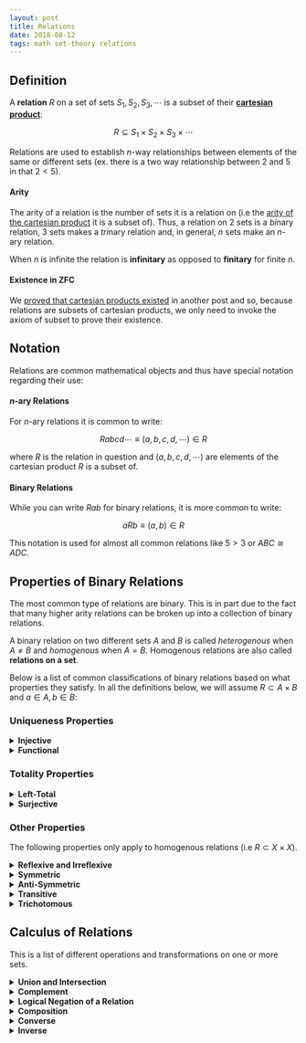 ```yaml
---
layout: post
title: Relations
date: 2018-08-12
tags: math set-theory relations
---
```

<!-- ## What is a Relation?
Relations are used to correlate elements of different sets in some way. They are a more general form of a function, which can only relate elements to a single output.

#### Example
Say I had a set of tops $T$, pants $P$, and shoes $S$. I could define another set $R$ that is a collection of all the combinations of clothing that go together (a set of ordered triplets). This set would be called a relation, because it *relates* pieces of clothing that go well together by virtue of that combination being an element of $R$. -->

## Definition
A **relation** $R$ on a set of sets $S_1,S_2,S_3,\cdots$ is a subset of their [**cartesian product**](/cartesian-product):

$$R\subseteq S_1\times S_2\times S_3\times \cdots$$

Relations are used to establish $n$-way relationships between elements of the same or different sets (ex. there is a two way relationship between $2$ and $5$ in that $2<5$).

#### Arity
The arity of a relation is the number of sets it is a relation on (i.e the [arity of the cartesian product](/cartesian-product#arity) it is a subset of). Thus, a relation on $2$ sets is a *bi*nary relation, $3$ sets makes a *tri*nary relation and, in general, $n$ sets make an $n$-ary relation.

When $n$ is infinite the relation is **infinitary** as opposed to **finitary** for finite $n$.

<!--more-->

#### Existence in ZFC
We [proved that cartesian products existed](/cartesian-product#existence-in-zfc) in another post and so, because relations are subsets of cartesian products, we only need to invoke the axiom of subset to prove their existence.

## Notation
Relations are common mathematical objects and thus have special notation regarding their use:

#### $n$-ary Relations
For $n$-ary relations it is common to write:

$$Rabcd\cdots \equiv (a,b,c,d,\cdots)\in R$$

where $R$ is the relation in question and $(a,b,c,d,\cdots)$ are elements of the cartesian product $R$ is a subset of.

#### Binary Relations
While you can write $Rab$ for binary relations, it is more common to write:

$$aRb\equiv (a,b)\in R$$

This notation is used for almost all common relations like $5>3$ or $ABC \cong ADC$.

## Properties of Binary Relations
The most common type of relations are binary. This is in part due to the fact that many higher arity relations can be broken up into a collection of binary relations.

<!-- This is in part because many relations can be [*curried*](https://en.wikipedia.org/wiki/Currying) into several different binary relations -->

A binary relation on two different sets $A$ and $B$ is called *heterogenous* when $A\not=B$ and *homogenous* when $A=B$. Homogenous relations are also called **relations on a set**.

Below is a list of common classifications of binary relations based on what properties they satisfy. In all the definitions below, we will assume $R\subset A\times B$ and $a\in A, b\in B$:

### Uniqueness Properties

<details>
<summary><strong>Injective</strong></summary>
A relation is called injective if for all $b$ on the right side, the $a$ on the left side is unique in the expression $aRb$. More formally, $R$ is injective if:

$$(\forall a_1,a_2\in A, \forall b\in B)\ a_1Rb\wedge a_2Rb\implies a_1=a_2$$

Because of this property, injective relations are also called <b>left-unique</b>.
</details>

<details>
<summary><strong>Functional</strong></summary>
A relation is functional if for all $a$ on the left side, the $b$ on the right is unique. Relations that fulfill this property are called <b>functions</b> and are said to have a unique output $b$ for a given input $a$. Formally this means:

$$(\forall a\in A, \forall b_1,b_2\in B)\ aRb_1\wedge aRb_2\implies b_1=b_2$$

Similar to injective relations, a functional relation is also called <b>right-unique</b>.
</details>

<!-- <details>
<summary><strong>One-to-One</strong></summary>
One-to-One functions are relations that are both functional and injective. These functions map every element in their domain to a unique element in the range. These are also called <b>injective functions</b> because being functional is implied in the classification 'function'.
</details> -->

### Totality Properties

<details>
<summary><strong>Left-Total</strong></summary>
A left-total relation means that for every element in $A$ there is at least one element in $B$ that it is related to:

$$(\forall a\in A,\exists b\in B)\ aRb$$

Note that all functions are automatically left-total, but not all left-total relations are functions.
</details>

<details>
<summary><strong>Surjective</strong></summary>
A relation is surjective every element in $B$ is related to at least one element in $A$:

$$(\exists a\in A,\forall b\in B)\ aRb$$

Similar to left-total relations, surjective relations are also called <b>right-total</b>. When a function is both injective and surjective it forms a bijection.
</details>

### Other Properties
The following properties only apply to homogenous relations (i.e $R\subset X\times X$).
<details>
<summary><strong>Reflexive and Irreflexive</strong></summary>
A relation is reflexive if all elements relate to themselves:

$$(\forall x\in X)\ xRx$$

Some example of this are the less than or equal to $\le$ and the divides $\mid$ relations. Relations that don't relate <i>any</i> element to themselves are called <b>irreflexive</b>:

$$(\forall x\in X)\ \neg(xRx)$$

An example of this is the $lt$ relation.
</details>

<details>
<summary><strong>Symmetric</strong></summary>
A relation is symmetric if $xRy$ means $yRx$ as well:

$$(\forall x,y\in X)\ xRy \implies yRx$$

Some examples of this include the [proportionality](/proportionality) $\propto$ of functions and similarity $\sim$ of geometric objects.
</details>

<details>
<summary><strong>Anti-Symmetric</strong></summary>
A relation is anti-symmetric if when $xRy$ and $yRx$ are both true, then $x=y$:

$$(\forall x,y\in X)\ xRy\wedge yRx \implies x=y$$

Some examples of this include the $\le$ relation,  

</details>

<details>
<summary><strong>Transitive</strong></summary>
A relation is transitive if $xRy$ and $yRz$ means $xRz$:

$$(\forall x,y,z\in X)\ xRy \wedge yRz\implies xRz$$

Relations like $\le$ and similarity $\sim$ are transitive.
</details>

<details>
<summary><strong>Trichotomous</strong></summary>
A relation is trichotomus if for any two element in $X$ either $xRy$, $yRx$, or $x=y$ holds. But only 1 of those three options:

$$(\forall x,y\in X)\ (xRy \oplus yRx \oplus x=y) \wedge \neg(xRy \wedge yRx \wedge x=y)$$

The most common example of this is as a property of the real numbers under the $\lt$ or $\gt$ relations. In other words, any real number is either greater than, lesser than, <i>xor</i> equal to any other number.
</details>

## Calculus of Relations
This is a list of different operations and transformations on one or more sets.

<details>
<summary><strong>Union and Intersection</strong></summary>
The union of two relations that are on the same sets is equivalent to 'adding/or-ing' them together. For example, the union of the $\lt$ and the $=$ relations is $\le$. Intersection has similar behavior except it displays an 'and' effect.
</details>

<details>
<summary><strong>Complement</strong></summary>
The complement of a relation $R\subset A\times B$ is simply all the of the ordered pairs in $A\times B$ that are <i>not</i> in $R$. We can think of this as the ordinary complement of the relation denoted $R^\complement$ where $A\times B$ is the universal set:

$$R^\complement=\{(a,b)\in A\times B\mid (a,b)\not\in R\}$$

For example, the complement of less than or equal to is greater than: $\le^\complement=\gt$. The complement of "is a parent of" is "is not a parent of".
</details>

<details>
<summary><strong>Logical Negation of a Relation</strong></summary>
Notice that negating a relation is equivalent to asserting its complement (assuming both elements being related are in the universal set). Put more formally, if $a\in A$ and $b\in B$:

$$\neg(aRb)\equiv aR^\complement b$$

It is this negating property that allows us to replace statements like $\neg(a\le b)$ with  $a\gt b$.
</details>

<details>
<summary><strong>Composition</strong></summary>
The composition of two relations $R\subset A\times B$ and $S\subset B\times C$ is a sort of 'product' denoted $S\circ R\subset A\times C$:

$$S\circ R=\{(a,c)\in A\times C\mid\exists b:(a,b)\in R\wedge(b,c)\in S\}$$

<i>Notice that relation composition is associative: $X\circ (Y\circ Z)=(X\circ Y)\circ Z$</i><p></p>

An intuitive example of this can be found in kinship relations. The composition "is parent of" $\circ$ "is father of" returns the new relation "is grandfather of".
</details>

<details>
<summary><strong>Converse</strong></summary>
The converse of a relation $R$ is denoted $R^\top$ and is simply the opposite of $R$. In other words, if $(x,y)$ is in a relation then $(y,x)$ is in its converse. Formally, for a relation $R\subset A\circ B$:

$$R^\top=\{(b,a)\in B\times A\mid (a,b)\in R\}$$

<i>Note that this means that the converse is idempotent: $(R^\top)^\top=R$. It also respects composition: $(R\circ L)^\top=L^\top\circ R^\top$.</i><p></p>

For example, the converse of the greater than relation $\ge^\top$ is $\le$. Similarly, the converse of the relation "is a child of" is "is a parent of".
</details>

<details>
<summary><strong>Inverse</strong></summary>
Some relations are <i>invertible</i> meaning that for a relation $R$ there exists another relation $X$ such that $X\circ R=I$, called <b>left-invertible</b>, or if there exists a relation $Y$ such that $R\circ Y=I$, called <b>right-invertible</b>. When both the left and right inverses concincide, the inverse $R^{-1}$ is simply equivalent to the converse $R^\top$. <p></p>

For example, the composition "is child of" $\circ$ "is parent of" returns the identity relation (i.e "is you"). As such, they are inverses of each other.
</details>
